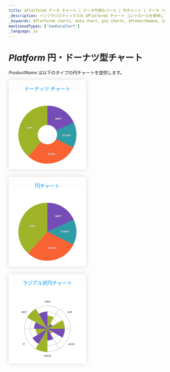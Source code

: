 ```yaml
---
title: $Platform$ データ チャート | データ可視化ツール | 円チャート | データ バインディング | インフラジスティックス
_description: インフラジスティックスの $Platform$ チャート コントロールを使用して円チャート、ドーナツ型チャート、ラジアル円チャートなどの円チャートを作成します。$ProductName$ グラフ タイプについて説明します。
_keywords: $Platform$ charts, data chart, pie charts, $ProductName$, Infragistics, $Platform$ チャート, データ チャート, 円チャート, インフラジスティックス
mentionedTypes: ['XamDataChart']
_language: ja
---
```

# $Platform$ 円・ドーナツ型チャート

$ProductName$ は以下のタイプの円チャートを提供します。

<section class="feature__container">
    <style>
        .linkContent,
        .linkContent:hover {
            display: flex;
            flex-flow: column;
            align-items: center;
            box-shadow: none;
        }
        .link {
            display: inline-block;
            font-size: 1.0rem;
            color: #0099ff;
            cursor: pointer;
            padding-top: 1.0rem;
            margin-right: 1.0rem;
            margin-bottom: 1.5rem;
            box-shadow: 0 0 15px rgba(0,0,0,.15);
        }
        .link:hover {
            box-shadow: 0 0 15px rgba(0,0,0,.25);
        }
        .img {
            width: 250px;
            height: 250px;
            box-shadow: none;
        }
    </style>
    <body>
        <div class="link" href="doughnut-chart.md">
            <div class="linkContent">
                <div>ドーナッツ チャート</div>
                <img class="img" src="../images/charts/doughnut-chart-selection.png">
            </div>
        </div>
        <div class="link" href="pie-chart.md">
            <div class="linkContent">
                <div>円チャート</div>
                <img class="img" src="../images/charts/pie-chart-selection.png">
            </div>
        </div>
        <div class="link" href="data-chart-type-radial-pie-series.md">
            <div class="linkContent">
                <div>ラジアル状円チャート</div>
                <img class="img" src="../images/charts/data-chart-type-radial-pie-series.png">
            </div>
        </div>
    </body>
</section>
